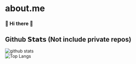 # about.me

### 👋 Hi there 👋

## Github 𝗦𝘁𝗮𝘁𝘀 (Not include private repos)
![github stats](https://github-readme-stats.vercel.app/api?username=sophatvathana&card_width=510&include_all_commits=true&show_icons=true&theme=radical&count_private=true)  
![Top Langs](https://github-readme-stats.vercel.app/api/top-langs/?username=sophatvathana&card_width=500&langs_count=150&show_icons=true&theme=radical&count_private=true&hide=html,css)

 
